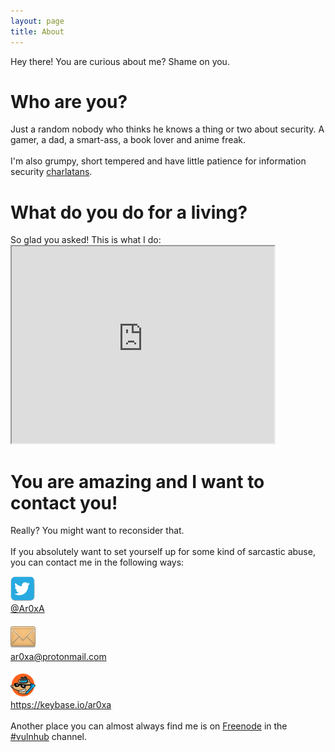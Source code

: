 ```yaml
---
layout: page
title: About
---
```

<p class="message">
  Hey there! You are curious about me? Shame on you.
</p>
<h1>Who are you?</h1>
Just a random nobody who thinks he knows a thing or two about security. A gamer, a dad, a smart-ass, a book lover and anime freak. <br />
<br />
I'm also grumpy, short tempered and have little patience for information security <a href="http://attrition.org/errata/charlatan/" target="_blank">charlatans</a>.
<p>
<h1>What do you do for a living?</h1>
So glad you asked! This is what I do:
<iframe width="420" height="315"
src="https://www.youtube.com/embed/2-OQhot_ml0">
</iframe> 
<p>
<h1>You are amazing and I want to contact you!</h1>
Really? You might want to reconsider that. <br />
<br />
If you absolutely want to set yourself up for some kind of sarcastic abuse, you can contact me in the following ways:<br/>
<p>
<div id="container">
	<div class="leftimg">
    <img src="/public/images/Twitter-bird-small.jpg" />
	</div>
	<div class="righttext">
	<a href="https://twitter.com/Ar0xA" target="_blank">@Ar0xA</a>
    </div>
	<br/>
	<div class="leftimg">
        <img src="/public/images/email-shadow.png" />
	</div>
	<div class="righttext">
	<a href="mailto:ar0xa@protonmail.com?SUBJECT=TLDR%20reaction">ar0xa@protonmail.com</a>
	</div>
	<br/>
	<div class="leftimg">
        <img src="/public/images/keybase_logo.png" />
	</div>
	<div class="righttext">
	<a href="https://keybase.io/ar0xa" target="_blank">https://keybase.io/ar0xa</a>
	</div>
	<br />
</div>
Another place you can almost always find me is on <a href="irc://chat.freenode.net">Freenode</a> in the <a href="https://www.vulnhub.com/">#vulnhub</a> channel.